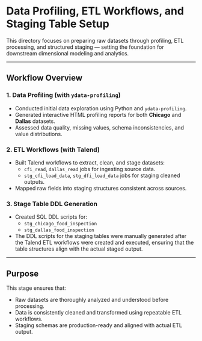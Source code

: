 # Data Profiling, ETL Workflows, and Staging Table Setup

This directory focuses on preparing raw datasets through profiling, ETL processing, and structured staging — setting the foundation for downstream dimensional modeling and analytics.

---

## Workflow Overview

### 1. Data Profiling (with `ydata-profiling`)
- Conducted initial data exploration using Python and `ydata-profiling`.
- Generated interactive HTML profiling reports for both **Chicago** and **Dallas** datasets.
- Assessed data quality, missing values, schema inconsistencies, and value distributions.

### 2. ETL Workflows (with Talend)
- Built Talend workflows to extract, clean, and stage datasets:
  - `cfi_read`, `dallas_read` jobs for ingesting source data.
  - `stg_cfi_load_data`, `stg_dfi_load_data` jobs for staging cleaned outputs.
- Mapped raw fields into staging structures consistent across sources.

### 3. Stage Table DDL Generation
- Created SQL DDL scripts for:
  - `stg_chicago_food_inspection`
  - `stg_dallas_food_inspection`
- The DDL scripts for the staging tables were manually generated after the Talend ETL workflows were created and executed, ensuring that the table structures align with the actual staged output.

---

## Purpose

This stage ensures that:
- Raw datasets are thoroughly analyzed and understood before processing.
- Data is consistently cleaned and transformed using repeatable ETL workflows.
- Staging schemas are production-ready and aligned with actual ETL output.


